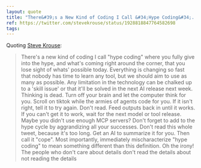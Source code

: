 ```yaml
---
layout: quote
title: "There&#39;s a New Kind of Coding I Call &#34;Hype Coding&#34;..."
ref: https://twitter.com/stevekrouse/status/1928818847764582698
tags:
---
```


Quoting [Steve Krouse](https://twitter.com/stevekrouse/status/1928818847764582698):

> There&#39;s a new kind of coding I call &#34;hype coding&#34; where you fully give into the hype, and what&#39;s coming right around the corner, that you lose sight of whats&#39; possible today. Everything is changing so fast that nobody has time to learn any tool, but we should aim to use as many as possible. Any limitation in the technology can be chalked up to a &#39;skill issue&#39; or that it&#39;ll be solved in the next AI release next week. Thinking is dead. Turn off your brain and let the computer think for you. Scroll on tiktok while the armies of agents code for you. If it isn&#39;t right, tell it to try again. Don&#39;t read. Feed outputs back in until it works. If you can&#39;t get it to work, wait for the next model or tool release. Maybe you didn&#39;t use enough MCP servers? Don&#39;t forget to add to the hype cycle by aggrandizing all your successes. Don&#39;t read this whole tweet, because it&#39;s too long. Get an AI to summarize it for you. Then call it &#34;cope&#34;. Most importantly, immediately mischaracterize &#34;hype coding&#34; to mean something different than this definition. Oh the irony! The people who don&#39;t care about details don&#39;t read the details about not reading the details
